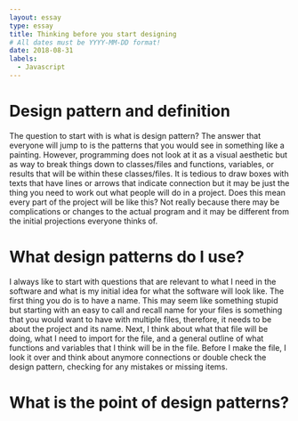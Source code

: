 ```yaml
---
layout: essay
type: essay
title: Thinking before you start designing
# All dates must be YYYY-MM-DD format!
date: 2018-08-31
labels:
  - Javascript
---
```



# Design pattern and definition
The question to start with is what is design pattern? The answer that everyone will jump to is the patterns that you would see in something like a painting. However, programming does not look at it as a visual aesthetic but as way to break things down to classes/files and functions, variables, or results that will be within these classes/files. It is tedious to draw boxes with texts that have lines or arrows that indicate connection but it may be just the thing you need to work out what people will do in a project. Does this mean every part of the project will be like this? Not really because there may be complications or changes to the actual program and it may be different from the initial projections everyone thinks of.
  
# What design patterns do I use?
I always like to start with questions that are relevant to what I need in the software and what is my initial idea for what the software will look like. The first thing you do is to have a name. This may seem like something stupid but starting with an easy to call and recall name for your files is something that you would want to have with multiple files, therefore, it needs to be about the project and its name. Next, I think about what that file will be doing, what I need to import for the file, and a general outline of what functions and variables that I think will be in the file. Before I make the file, I look it over and think about anymore connections or double check the design pattern, checking for any mistakes or missing items.

# What is the point of design patterns?

